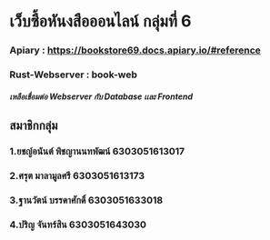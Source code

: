 # เว็บซื้อหันงสือออนไลน์ กลุ่มที่ 6

### Apiary : https://bookstore69.docs.apiary.io/#reference

### Rust-Webserver : book-web

##### เหลือเชื่อมต่อ Webserver กับ Database เเละ Frontend

## สมาชิกกลุ่ม

### 1.ยชญ์อนันต์ พิชญานนทพัฒน์ 6303051613017

### 2.ศรุต มาลามูลศรี 6303051613173

### 3.ฐานวัตน์ บรรดาศักดิ์ 6303051633018

### 4.ปริญ จันทร์สิน 6303051643030